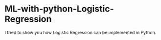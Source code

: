 # ML-with-python-Logistic-Regression
I tried to show you how Logistic Regression can be implemented in Python.
